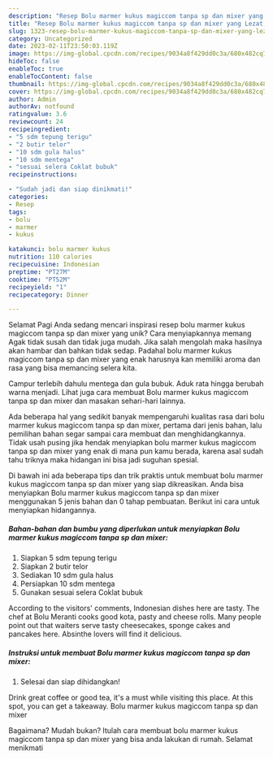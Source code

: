 ```yaml
---
description: "Resep Bolu marmer kukus magiccom tanpa sp dan mixer yang Lezat, Lezat"
title: "Resep Bolu marmer kukus magiccom tanpa sp dan mixer yang Lezat, Lezat"
slug: 1323-resep-bolu-marmer-kukus-magiccom-tanpa-sp-dan-mixer-yang-lezat-lezat
category: Uncategorized
date: 2023-02-11T23:50:03.119Z
image: https://img-global.cpcdn.com/recipes/9034a8f429dd0c3a/680x482cq70/bolu-marmer-kukus-magiccom-tanpa-sp-dan-mixer-foto-resep-utama.jpg
hideToc: false
enableToc: true
enableTocContent: false
thumbnail: https://img-global.cpcdn.com/recipes/9034a8f429dd0c3a/680x482cq70/bolu-marmer-kukus-magiccom-tanpa-sp-dan-mixer-foto-resep-utama.jpg
cover: https://img-global.cpcdn.com/recipes/9034a8f429dd0c3a/680x482cq70/bolu-marmer-kukus-magiccom-tanpa-sp-dan-mixer-foto-resep-utama.jpg
author: Admin
authorAv: notfound
ratingvalue: 3.6
reviewcount: 24
recipeingredient:
- "5 sdm tepung terigu"
- "2 butir telor"
- "10 sdm gula halus"
- "10 sdm mentega"
- "sesuai selera Coklat bubuk"
recipeinstructions:

- "Sudah jadi dan siap dinikmati!"
categories:
- Resep
tags:
- bolu
- marmer
- kukus

katakunci: bolu marmer kukus 
nutrition: 110 calories
recipecuisine: Indonesian
preptime: "PT27M"
cooktime: "PT52M"
recipeyield: "1"
recipecategory: Dinner

---
```



Selamat Pagi Anda sedang mencari inspirasi resep bolu marmer kukus magiccom tanpa sp dan mixer yang unik? Cara menyiapkannya memang Agak tidak susah dan tidak juga mudah. Jika salah mengolah maka hasilnya akan hambar dan bahkan tidak sedap. Padahal bolu marmer kukus magiccom tanpa sp dan mixer yang enak harusnya kan memiliki aroma dan rasa yang bisa memancing selera kita.


Campur terlebih dahulu mentega dan gula bubuk. Aduk rata hingga berubah warna menjadi. Lihat juga cara membuat Bolu marmer kukus magiccom tanpa sp dan mixer dan masakan sehari-hari lainnya.

Ada beberapa hal yang sedikit banyak mempengaruhi kualitas rasa dari bolu marmer kukus magiccom tanpa sp dan mixer, pertama dari jenis bahan, lalu pemilihan bahan segar sampai cara membuat dan menghidangkannya. Tidak usah pusing jika hendak menyiapkan bolu marmer kukus magiccom tanpa sp dan mixer yang enak di mana pun kamu berada, karena asal sudah tahu triknya maka hidangan ini bisa jadi suguhan spesial.


Di bawah ini ada beberapa tips dan trik praktis untuk membuat bolu marmer kukus magiccom tanpa sp dan mixer yang siap dikreasikan. Anda bisa menyiapkan Bolu marmer kukus magiccom tanpa sp dan mixer menggunakan 5 jenis bahan dan 0 tahap pembuatan. Berikut ini cara untuk menyiapkan hidangannya.

<!--inarticleads1-->

##### Bahan-bahan dan bumbu yang diperlukan untuk menyiapkan Bolu marmer kukus magiccom tanpa sp dan mixer:

1. Siapkan 5 sdm tepung terigu
1. Siapkan 2 butir telor
1. Sediakan 10 sdm gula halus
1. Persiapkan 10 sdm mentega
1. Gunakan sesuai selera Coklat bubuk


According to the visitors&#39; comments, Indonesian dishes here are tasty. The chef at Bolu Meranti cooks good kota, pasty and cheese rolls. Many people point out that waiters serve tasty cheesecakes, sponge cakes and pancakes here. Absinthe lovers will find it delicious. 

<!--inarticleads2-->

##### Instruksi untuk membuat Bolu marmer kukus magiccom tanpa sp dan mixer:


1. Selesai dan siap dihidangkan!

Drink great coffee or good tea, it&#39;s a must while visiting this place. At this spot, you can get a takeaway. Bolu marmer kukus magiccom tanpa sp dan mixer 

Bagaimana? Mudah bukan? Itulah cara membuat bolu marmer kukus magiccom tanpa sp dan mixer yang bisa anda lakukan di rumah. Selamat menikmati
